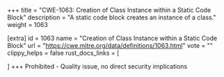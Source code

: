 +++
title = "CWE-1063: Creation of Class Instance within a Static Code Block"
description	= "A static code block creates an instance of a class."
weight = 1063

[extra]
id = 1063
name = "Creation of Class Instance within a Static Code Block"
url = "https://cwe.mitre.org/data/definitions/1063.html"
vote = ""
clippy_helps = false
rust_docs_links = [
	
]
+++
Prohibited - Quality issue, no direct security implications
